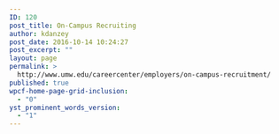 ```yaml
---
ID: 120
post_title: On-Campus Recruiting
author: kdanzey
post_date: 2016-10-14 10:24:27
post_excerpt: ""
layout: page
permalink: >
  http://www.umw.edu/careercenter/employers/on-campus-recruitment/
published: true
wpcf-home-page-grid-inclusion:
  - "0"
yst_prominent_words_version:
  - "1"
---
```

&nbsp;

&nbsp;

&nbsp;

&nbsp;

&nbsp;

&nbsp;